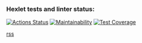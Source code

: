 ### Hexlet tests and linter status:
[![Actions Status](https://github.com/EgorovArtem34/frontend-project-11/workflows/hexlet-check/badge.svg)](https://github.com/EgorovArtem34/frontend-project-11/actions)
[![Maintainability](https://api.codeclimate.com/v1/badges/16be515c33a54715a995/maintainability)](https://codeclimate.com/github/EgorovArtem34/frontend-project-46/maintainability)
[![Test Coverage](https://api.codeclimate.com/v1/badges/16be515c33a54715a995/test_coverage)](https://codeclimate.com/github/EgorovArtem34/frontend-project-46/test_coverage)

[rss](https://frontend-project-11-egorovartem34.vercel.app/)